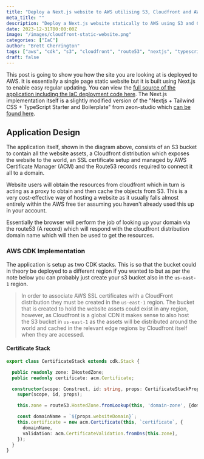 ```yaml
---
title: "Deploy a Next.js website to AWS utilising S3, Cloudfront and AWS CDK"
meta_title: ""
description: "Deploy a Next.js website statically to AWS using S3 and Cloudfront"
date: 2023-12-31T00:00:00Z
image: "/images/cloudfront-static-website.png"
categories: ["IaC"]
author: "Brett Cherrington"
tags: ["aws", "cdk", "s3", "cloudfront", "route53", "nextjs", "typescript"]
draft: false
---
```


This post is going to show you how the site you are looking at is deployed to AWS. It is essentially a single page static website but it is built using Next.js to enable easy regular updating. You can view the [full source of the application including the IaC deployment code here](https://github.com/brettwold/annalytics.co.uk). The Next.js implementation itself is a slightly modified version of the "Nextjs + Tailwind CSS + TypeScript Starter and Boilerplate" from zeon-studio which [can be found here](https://github.com/zeon-studio/nextplate).


## Application Design

The application itself, shown in the diagram above, consists of an S3 bucket to contain all the website assets, a Cloudfront distribution which exposes the website to the world, an SSL certificate setup and managed by AWS Certificate Manager (ACM) and the Route53 records required to connect it all to a domain.

Website users will obtain the resources from cloudfront which in turn is acting as a proxy to obtain and then cache the objects from S3. This is a very cost-effective way of hosting a website as it usually falls almost entirely within the AWS free tier assuming you haven't already used this up in your account.

Essentially the browser will perform the job of looking up your domain via the route53 (A record) which will respond with the cloudfront distribution domain name which will then be used to get the resources.

### AWS CDK Implementation

The application is setup as two CDK stacks. This is so that the bucket could in theory be deployed to a different region if you wanted to but as per the note below you can probably just create your s3 bucket also in the `us-east-1` region.

> In order to associate AWS SSL certificates with a CloudFront distribution they must be created in the `us-east-1` region. The bucket that is created to hold the website assets could exist in any region, however, as Cloudfront is a global CDN it makes sense to also host the S3 bucket in `us-east-1` as the assets will be distributed around the world and cached in the relevant edge regions by Cloudfront itself when they are accessed.

#### Certificate Stack

```typescript
export class CertificateStack extends cdk.Stack {

  public readonly zone: IHostedZone;
  public readonly certificate: acm.Certificate;

  constructor(scope: Construct, id: string, props: CertificateStackProps) {
    super(scope, id, props);

    this.zone = route53.HostedZone.fromLookup(this, 'domain-zone', {domainName: props.domain});

    const domainName = `${props.websiteDomain}`;
    this.certificate = new acm.Certificate(this, `certificate`, {
      domainName,
      validation: acm.CertificateValidation.fromDns(this.zone),
    });
  }
}
```
